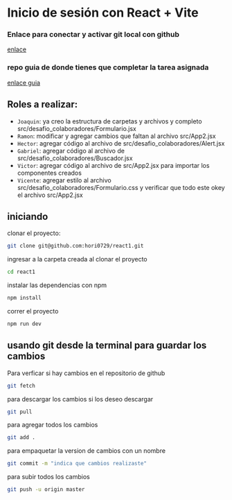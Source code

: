 # Inicio de sesión con React + Vite

### Enlace para conectar y activar git local con github

<a href="https://github.com/emersonxinay/tu_primer_repo" target="_blank"  > enlace </a>

### repo guia de donde tienes que completar la tarea asignada

<a href="https://github.com/emersonxinay/crud_basico_react" target="_blank" > enlace guia </a>

## Roles a realizar:

- `Joaquin`: ya creo la estructura de carpetas y archivos y completo src/desafio_colaboradores/Formulario.jsx
- `Ramon`: modificar y agregar cambios que faltan al archivo src/App2.jsx
- `Hector`: agregar código al archivo de src/desafio_colaboradores/Alert.jsx
- `Gabriel`: agregar código al archivo de src/desafio_colaboradores/Buscador.jsx
- `Victor`: agregar código al archivo de src/App2.jsx para importar los componentes creados
- `Vicente`: agregar estilo al archivo src/desafio_colaboradores/Formulario.css y verificar que todo este okey el archivo src/App2.jsx

## iniciando

clonar el proyecto:

```bash
git clone git@github.com:hori0729/react1.git
```

ingresar a la carpeta creada al clonar el proyecto

```bash
cd react1
```

instalar las dependencias con npm

```bash
npm install
```

correr el proyecto

```bash
npm run dev
```

## usando git desde la terminal para guardar los cambios

Para verficar si hay cambios en el repositorio de github

```bash
git fetch
```

para descargar los cambios si los deseo descargar

```bash
git pull
```

para agregar todos los cambios

```bash
git add .
```

para empaquetar la version de cambios con un nombre

```bash
git commit -m "indica que cambios realizaste"
```

para subir todos los cambios

```bash
git push -u origin master
```
